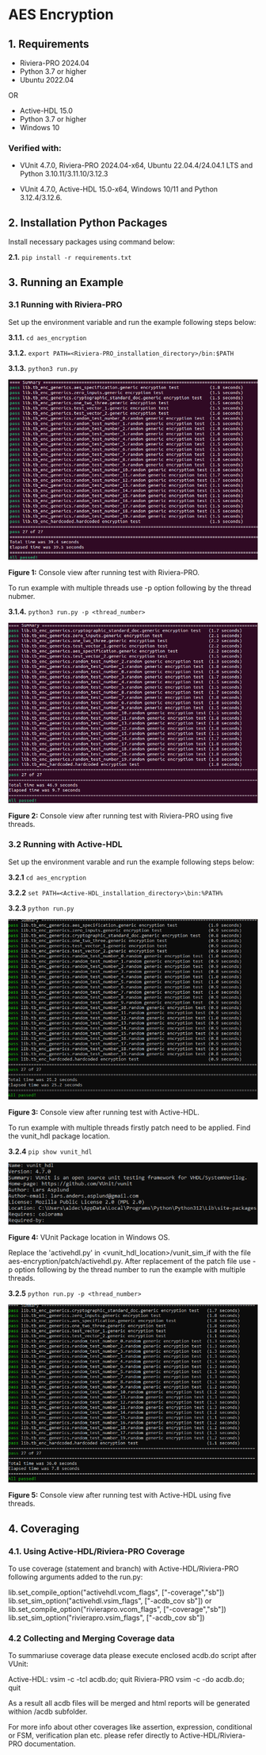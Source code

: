 # AES Encryption

## 1. Requirements

* Riviera-PRO 2024.04
* Python 3.7 or higher
* Ubuntu 2022.04

OR

* Active-HDL 15.0
* Python 3.7 or higher
* Windows 10

### Verified with:

 - VUnit 4.7.0, Riviera-PRO 2024.04-x64, Ubuntu 22.04.4/24.04.1 LTS and Python 3.10.11/3.11.10/3.12.3
 
 - VUnit 4.7.0, Active-HDL 15.0-x64, Windows 10/11 and Python 3.12.4/3.12.6.

## 2. Installation Python Packages

Install necessary packages using command below:

**2.1.** ```pip install -r requirements.txt```

## 3. Running an Example

### 3.1 Running with Riviera-PRO

Set up the environment variable and run the example following steps below:

**3.1.1.** ```cd aes_encryption```

**3.1.2.** ```export PATH=<Riviera-PRO_installation_directory>/bin:$PATH```

**3.1.3.** ```python3 run.py```

![Figure 1: Console view after running test with Riviera-PRO](img/Console_view_after_running_test_with_Riviera-PRO.png)

**Figure 1:** Console view after running test with Riviera-PRO.

To run example with multiple threads use -p option following by the thread nubmer.

**3.1.4.** ```python3 run.py -p <thread_number>```

![Figure 2: Console view after running test with Riviera-PRO using five threads.](img/Console_view_after_running_test_with_Riviera-PRO_using_five_threads.png)

**Figure 2:** Console view after running test with Riviera-PRO using five threads.

### 3.2 Running with Active-HDL

Set up the environment varable and run the example following steps below:

**3.2.1** ```cd aes_encryption```

**3.2.2** ```set PATH=<Active-HDL_installation_directory>\bin:%PATH%```

**3.2.3** ```python run.py```

![Figure 3: Console view after running test with Active-HDL](img/Console_view_after_running_test_with_Active-HDL.png)

**Figure 3:** Console view after running test with Active-HDL.

To run example with multiple threads firstly patch need to be applied. Find the vunit_hdl package location.

**3.2.4** ```pip show vunit_hdl```

![Figure 4: VUnit Package location in Windows OS](img/VUnit_Package_location_in_Windows_OS.png)


**Figure 4:** VUnit Package location in Windows OS.

Replace the 'activehdl.py' in <vunit_hdl_location>/vunit_sim_if with the file aes-encryption/patch/activehdl.py. After replacement of the patch file use -p option following by the thread number to run the example with multiple threads.

**3.2.5** ```python run.py -p <thread_number>```

![Figure 5: Console view after running test with Active-HDL using five threads](img/Console_view_after_running_test_with_Active-HDL_using_five_threads.png)

**Figure 5:** Console view after running test with Active-HDL using five threads.

## 4. Coveraging

### 4.1. Using Active-HDL/Riviera-PRO Coverage 

To use coverage (statement and branch) with Active-HDL/Riviera-PRO following arguments added to the run.py:

lib.set_compile_option("activehdl.vcom_flags", ["-coverage","sb"])
lib.set_sim_option("activehdl.vsim_flags", ["-acdb_cov sb"])
or 
lib.set_compile_option("rivierapro.vcom_flags", ["-coverage","sb"])
lib.set_sim_option("rivierapro.vsim_flags", ["-acdb_cov sb"])

### 4.2 Collecting and Merging Coverage data

To summariuse coverage data please execute enclosed acdb.do script after VUnit:

Active-HDL:
vsim -c -tcl acdb.do; quit
Riviera-PRO
vsim -c -do acdb.do; quit

As a result all acdb files will be merged and html reports will be generated withion /acdb subfolder.

For more info about other coverages like assertion, expression, conditional or FSM, verification plan etc. please refer directly to Active-HDL/Riviera-PRO documentation.
